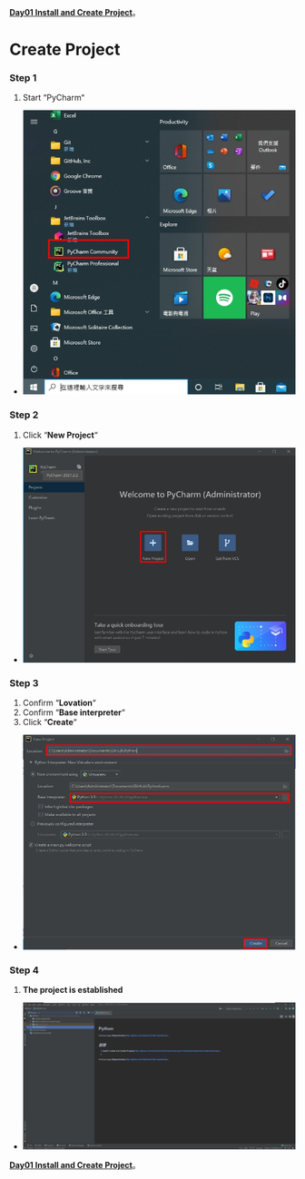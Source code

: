 [**Day01 Install and Create Project**](https://github.com/AdamXu23/Python/tree/main/Day01%20Install%20and%20Create%20Project)。
# Create Project
### Step 1
1.  Start “PyCharm“
*   ![](https://github.com/AdamXu23/Python/blob/main/Day01%20Install%20and%20Create%20Project/Create%20Project/Image/Create%20Project_01.jpg)
### Step 2
1.  Click “**New Project**“
*   ![](https://github.com/AdamXu23/Python/blob/main/Day01%20Install%20and%20Create%20Project/Create%20Project/Image/Create%20Project_02.jpg)
### Step 3
1.  Confirm “**Lovation**“
2.  Confirm “**Base interpreter**“
3.  Click “**Create**“
*   ![](https://github.com/AdamXu23/Python/blob/main/Day01%20Install%20and%20Create%20Project/Create%20Project/Image/Create%20Project_03.jpg)
### Step 4
1.   **The project is established**
*   ![](https://github.com/AdamXu23/Python/blob/main/Day01%20Install%20and%20Create%20Project/Create%20Project/Image/Create%20Project_04.jpg)

[**Day01 Install and Create Project**](https://github.com/AdamXu23/Python/tree/main/Day01%20Install%20and%20Create%20Project)。
